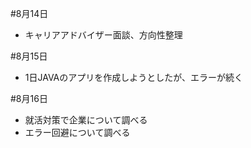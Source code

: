 #8月14日
- キャリアアドバイザー面談、方向性整理

#8月15日
-  1日JAVAのアプリを作成しようとしたが、エラーが続く

#8月16日
-  就活対策で企業について調べる
-  エラー回避について調べる
